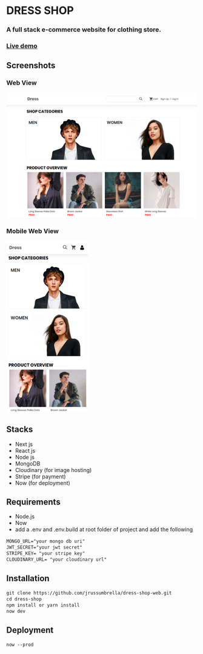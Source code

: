 # DRESS SHOP

### A full stack e-commerce website for clothing store.

### [Live demo](https://dress-shop.now.sh)

## Screenshots

### Web View

![Thumbnail](dress-thumbnail.png)

### Mobile Web View

<img src="./dress-thumbnail-1.png" alt="dress" height="450" >

## Stacks

- Next js
- React js
- Node js
- MongoDB
- Cloudinary (for image hosting)
- Stripe (for payment)
- Now (for deployment)

## Requirements

- Node.js
- Now
- add a .env and .env.build at root folder of project and add the following

```
MONGO_URL="your mongo db uri"
JWT_SECRET="your jwt secret"
STRIPE_KEY= "your stripe key"
CLOUDINARY_URL= "your cloudinary url"
```

## Installation

```
git clone https://github.com/jrussumbrella/dress-shop-web.git
cd dress-shop
npm install or yarn install
now dev
```

## Deployment

```
now --prod
```
